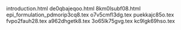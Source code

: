 introduction.html
de0qbajeqoo.html
8km0lsubf08.html
epi_formulation_pdmorip3cq8.tex
o7v5cmfl3dg.tex
puekkajc85o.tex
fvpo2fauh28.tex
a962dhgetk8.tex
3o65lk75gvg.tex
kc9lgk69hso.tex